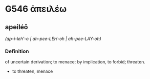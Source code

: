 # G546 ἀπειλέω

## apeiléō

_(ap-i-leh'-o | ah-pee-LEH-oh | ah-pee-LAY-oh)_

### Definition

of uncertain derivation; to menace; by implication, to forbid; threaten.

- to threaten, menace

